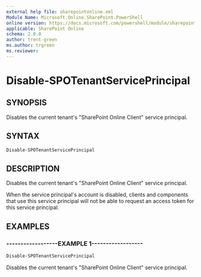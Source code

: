 ```yaml
---
external help file: sharepointonline.xml
Module Name: Microsoft.Online.SharePoint.PowerShell
online version: https://docs.microsoft.com/powershell/module/sharepoint-online/disable-spotenantserviceprincipal
applicable: SharePoint Online
schema: 2.0.0
author: trent-green
ms.author: trgreen
ms.reviewer:
---
```


# Disable-SPOTenantServicePrincipal

## SYNOPSIS

Disables the current tenant's "SharePoint Online Client" service principal.

## SYNTAX

```powershell
Disable-SPOTenantServicePrincipal
```

## DESCRIPTION
Disables the current tenant's "SharePoint Online Client" service principal.

When the service principal's account is disabled, clients and components that use this service principal
will not be able to request an access token for this service principal.

## EXAMPLES

### ------------------EXAMPLE 1------------------
```powershell
Disable-SPOTenantServicePrincipal
```

Disables the current tenant's "SharePoint Online Client" service principal.

